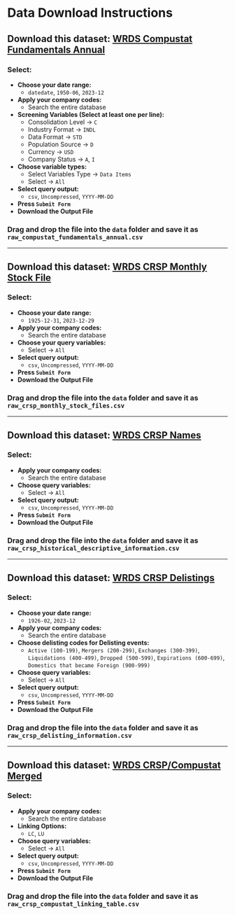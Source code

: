 # Data Download Instructions

## Download this dataset: [WRDS Compustat Fundamentals Annual](https://wrds-www.wharton.upenn.edu/pages/get-data/compustat-capital-iq-standard-poors/compustat/north-america-daily/fundamentals-annual)

### Select:
- **Choose your date range:**
  - `datedate`, `1950-06`, `2023-12`
- **Apply your company codes:**
  - Search the entire database
- **Screening Variables (Select at least one per line):**
  - Consolidation Level -> `C`
  - Industry Format -> `INDL`
  - Data Format -> `STD`
  - Population Source -> `D`
  - Currency -> `USD`
  - Company Status -> `A`, `I`
- **Choose variable types:**
  - Select Variables Type -> `Data Items`
  - Select -> `All`
- **Select query output:**
  - `csv`, `Uncompressed`, `YYYY-MM-DD`
- **Press `Submit Form`**
- **Download the Output File**

### Drag and drop the file into the `data` folder and save it as `raw_compustat_fundamentals_annual.csv`

---

## Download this dataset: [WRDS CRSP Monthly Stock File](https://wrds-www.wharton.upenn.edu/pages/get-data/center-research-security-prices-crsp/annual-update/stock-version-2/monthly-stock-file)

### Select:
- **Choose your date range:**
  - `1925-12-31`, `2023-12-29`
- **Apply your company codes:**
  - Search the entire database
- **Choose your query variables:**
  - Select -> `All`
- **Select query output:**
  - `csv`, `Uncompressed`, `YYYY-MM-DD`
- **Press `Submit Form`**
- **Download the Output File**

### Drag and drop the file into the `data` folder and save it as `raw_crsp_monthly_stock_files.csv`

---

## Download this dataset: [WRDS CRSP Names](https://wrds-www.wharton.upenn.edu/pages/get-data/center-research-security-prices-crsp/annual-update/stock-events/names)

### Select:
- **Apply your company codes:**
  - Search the entire database
- **Choose query variables:**
  - Select -> `All`
- **Select query output:**
  - `csv`, `Uncompressed`, `YYYY-MM-DD`
- **Press `Submit Form`**
- **Download the Output File**

### Drag and drop the file into the `data` folder and save it as `raw_crsp_historical_descriptive_information.csv`

---

## Download this dataset: [WRDS CRSP Delistings](https://wrds-www.wharton.upenn.edu/pages/get-data/center-research-security-prices-crsp/annual-update/stock-events/delist)

### Select:
- **Choose your date range:**
  - `1926-02`, `2023-12`
- **Apply your company codes:**
  - Search the entire database
- **Choose delisting codes for Delisting events:**
  - `Active (100-199)`, `Mergers (200-299)`, `Exchanges (300-399)`, `Liquidations (400-499)`, `Dropped (500-599)`, `Expirations (600-699)`, `Domestics that became Foreign (900-999)`
- **Choose query variables:**
  - Select -> `All`
- **Select query output:**
  - `csv`, `Uncompressed`, `YYYY-MM-DD`
- **Press `Submit Form`**
- **Download the Output File**

### Drag and drop the file into the `data` folder and save it as `raw_crsp_delisting_information.csv`

---

## Download this dataset: [WRDS CRSP/Compustat Merged](https://wrds-www.wharton.upenn.edu/pages/get-data/center-research-security-prices-crsp/annual-update/crspcompustat-merged/compustat-crsp-link)

### Select:
- **Apply your company codes:**
  - Search the entire database
- **Linking Options:**
  - `LC`, `LU`
- **Choose query variables:**
  - Select -> `All`
- **Select query output:**
  - `csv`, `Uncompressed`, `YYYY-MM-DD`
- **Press `Submit Form`**
- **Download the Output File**

### Drag and drop the file into the `data` folder and save it as `raw_crsp_compustat_linking_table.csv`
